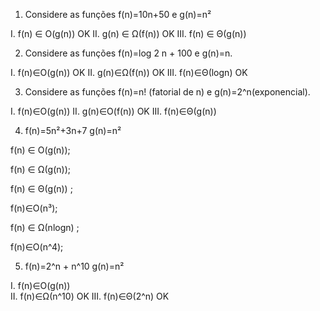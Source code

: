 1. Considere as funções f(n)=10n+50 e g(n)=n²
 
I. f(n) ∈ O(g(n))  OK
II. g(n) ∈ Ω(f(n))   OK
III. f(n) ∈ Θ(g(n))    

2. Considere as funções f(n)=log 2 n + 100 e g(n)=n.

I. f(n)∈O(g(n)) OK
II. g(n)∈Ω(f(n))  OK
III. f(n)∈Θ(logn) OK

3. Considere as funções f(n)=n! (fatorial de n) e g(n)=2^n(exponencial).

I. f(n)∈O(g(n)) 
II. g(n)∈O(f(n)) OK
III. f(n)∈Θ(g(n))

4.  f(n)=5n²+3n+7       g(n)=n²

f(n) ∈ O(g(n));   

f(n) ∈ Ω(g(n));

f(n) ∈ Θ(g(n)) ;

f(n)∈O(n³);

f(n) ∈ Ω(nlogn) ;

f(n)∈O(n^4);






5. f(n)=2^n + n^10  g(n)=n²

I. f(n)∈O(g(n))   
II. f(n)∈Ω(n^10)   OK
III. f(n)∈Θ(2^n)   OK



